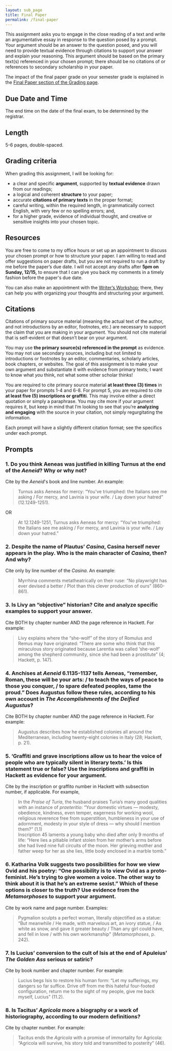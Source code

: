 ```yaml
---
layout: sub_page
title: Final Paper
permalink: /final-paper
---
```


This assignment asks you to engage in the close reading of a text and write an argumentative essay in response to the question posed by a prompt. Your argument should be an answer to the question posed, and you will need to provide textual evidence through citations to support your answer and explain your reasoning. This argument should be based on the primary text(s) referenced in your chosen prompt; there should be no citations of or references to secondary scholarship in your paper.

The impact of the final paper grade on your semester grade is explained in the [Final Paper section of the Grading page](grading#final-exam-or-paper).

## Due Date and Time

The end time on the date of the final exam, to be determined by the registrar.

## Length

5-6 pages, double-spaced.

## Grading criteria

When grading this assignment, I will be looking for:

- a clear and specific **argument**, supported by **textual evidence** drawn from our readings;
- a logical and coherent **structure** to your paper;
- accurate **citations of primary texts** in the proper format;
- careful writing, within the required length, in grammatically correct English, with very few or no spelling errors; and,
- for a higher grade, evidence of individual thought, and creative or sensitive insights into your chosen topic.

## Resources

You are free to come to my office hours or set up an appointment to discuss your chosen prompt or how to structure your paper. I am willing to read and offer suggestions on paper drafts, but you are not required to run a draft by me before the paper’s due date. I will not accept any drafts after **5pm on Sunday, 12/15,** to ensure that I can give you back my comments in a timely fashion before the paper's due date.

You can also make an appointment with the [Writer’s Workshop](https://www.holycross.edu/academics/support-and-resources/center-for-writing/writers-workshop); there, they can help you with organizing your thoughts and structuring your argument.

## Citations

Citations of primary source material (meaning the actual text of the author, and not introductions by an editor, footnotes, etc.) are necessary to support the claim that you are making in your argument. You should not cite material that is self-evident or that doesn’t bear on your argument.

You may use **the primary source(s) referenced in the prompt** as evidence. You may not use secondary sources, including but not limited to introductions or footnotes by an editor, commentaries, scholarly articles, book chapters, or websites. The goal of this assignment is to make your own argument and substantiate it with evidence from primary texts; I want to know what *you* think, not what some other scholar thinks!

You are required to cite primary source material **at least three (3) times** in your paper for prompts 1-4 and 6-8. For prompt 5, you are required to cite **at least five (5) inscriptions or graffiti**. This may involve either a direct quotation or simply a paraphrase. You may cite more if your argument requires it, but keep in mind that I’m looking to see that you’re **analyzing and engaging** with the source in your citation, not simply regurgitating the information.

Each prompt will have a slightly different citation format; see the specifics under each prompt.

## Prompts

### 1. Do you think Aeneas was justified in killing Turnus at the end of the *Aeneid*? Why or why not?

Cite by the *Aeneid*'s book and line number. An example:

> Turnus asks Aeneas for mercy: “You've triumphed: the Italians see me asking / For mercy, and Lavinia is your wife. / Lay down your hatred” (12.1249-1251).

OR

> At 12.1249-1251, Turnus asks Aeneas for mercy: “You've triumphed: the Italians see me asking / For mercy, and Lavinia is your wife. / Lay down your hatred.”

### 2. Despite the name of Plautus’ *Casina*, Casina herself never appears in the play. Who is the main character of *Casina*, then? And why?

Cite only by line number of the *Casina*. An example:

> Myrrhina comments metatheatrically on their ruse: “No playwright has ever devised a better / Plot than this clever production of ours” (860-861).

### 3. Is Livy an “objective” historian? Cite and analyze specific examples to support your answer.

Cite BOTH by chapter number AND the page reference in Hackett. For example:

> Livy explains where the “she-wolf” of the story of Romulus and Remus may have originated: “There are some who think that this miraculous story originated because Larentia was called ‘she-wolf’ among the shepherd community, since she had been a prostitute” (4; Hackett, p. 147).

### 4. Anchises at *Aeneid* 6.1135-1137 tells Aeneas, “remember, Roman, these will be your arts: / to teach the ways of peace to those you conquer, / to spare defeated peoples, tame the proud.” Does Augustus follow these rules, according to his own account in *The Accomplishments of the Deified Augustus*?

Cite BOTH by chapter number AND the page reference in Hackett. For example:

> Augustus describes how he established colonies all around the Mediterranean, including twenty-eight colonies in Italy (28; Hackett, p. 21).

### 5. ‘Graffiti and grave inscriptions allow us to hear the voice of people who are typically silent in literary texts.’ Is this statement true or false? Use the inscriptions and graffiti in Hackett as evidence for your argument.

Cite by the inscription or graffito number in Hackett with subsection number, if applicable. For example,

> In the *Praise of Turia*, the husband praises Turia’s many good qualities with an instance of *praeteritio*: “Your domestic virtues — modesty, obedience, kindness, even temper, eagerness for working wool, religious reverence free from superstition, humbleness in your use of adornment, modesty in your style of dress — why should I mention them?” (1.1)  
> Inscription 45 laments a young baby who died after only 9 months of life: “Here lies a pitiable infant stolen from her mother’s arms before she had lived nine full circuits of the moon. Her grieving mother and father weep for her as she lies, little body enclosed in a marble tomb.”

### 6. Katharina Volk suggests two possibilities for how we view Ovid and his poetry: “One possibility is to view Ovid as a proto-feminist. He’s trying to give women a voice. The other way to think about it is that he’s an extreme sexist.” Which of these options is closer to the truth?  Use evidence from the *Metamorphoses* to support your argument.

Cite by work name and page number. Examples:

> Pygmalion sculpts a perfect woman, literally objectified as a statue: “But meanwhile / He made, with marvelous art, an ivory statue, / As white as snow, and gave it greater beauty / Than any girl could have, and fell in love / with his own workmanship" (*Metamorphoses*, p. 242).

### 7. Is Lucius’ conversion to the cult of Isis at the end of Apuleius’ *The Golden Ass* serious or satiric?

Cite by book number and chapter number. For example:

> Lucius begs Isis to restore his human form: “Let my sufferings, my dangers so far suffice. Drive off from me this hateful four-footed configuration, return me to the sight of my people, give me back myself, Lucius” (11.2).

### 8. Is Tacitus’ *Agricola* more a biography or a work of historiography, according to our modern definitions?

Cite by chapter number. For example:

> Tacitus ends the *Agricola* with a promise of immortality for Agricola: “Agricola will survive, his story told and transmitted to posterity” (46).
